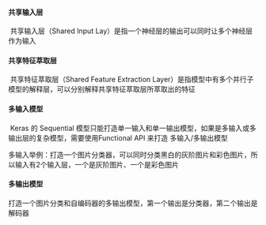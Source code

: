 #### 共享输入层

​	共享输入层（Shared Input Lay）是指一个神经层的输出可以同时让多个神经层作为输入

#### 共享特征萃取层

​	共享特征萃取层（Shared Feature Extraction Layer）是指模型中有多个并行子模型的解释层，可以分别解释共享特征萃取层所萃取出的特征

#### 多输入模型

​	Keras 的 Sequential 模型只能打造单一输入和单一输出模型，如果是多输入或多输出层的复杂模型，需要使用Functional API 来打造 多输入/多输出模型

​	多输入举例：打造一个图片分类器，可以同时分类黑白的灰阶图片和彩色图片，所以输入有2个输入层，一个是灰阶图片、一个是彩色图片

#### 多输出模型

​	打造一个图片分类和自编码器的多输出模型，第一个输出是分类器，第二个输出是解码器